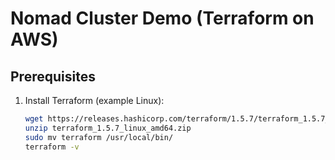 # Nomad Cluster Demo (Terraform on AWS)

## Prerequisites

1. Install Terraform (example Linux):
   ```bash
   wget https://releases.hashicorp.com/terraform/1.5.7/terraform_1.5.7_linux_amd64.zip
   unzip terraform_1.5.7_linux_amd64.zip
   sudo mv terraform /usr/local/bin/
   terraform -v

